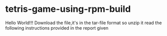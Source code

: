 # tetris-game-using-rpm-build

Hello World!!!
Download the file,it's in the tar-file format so unzip it 
read the following instructions provided in the report given
